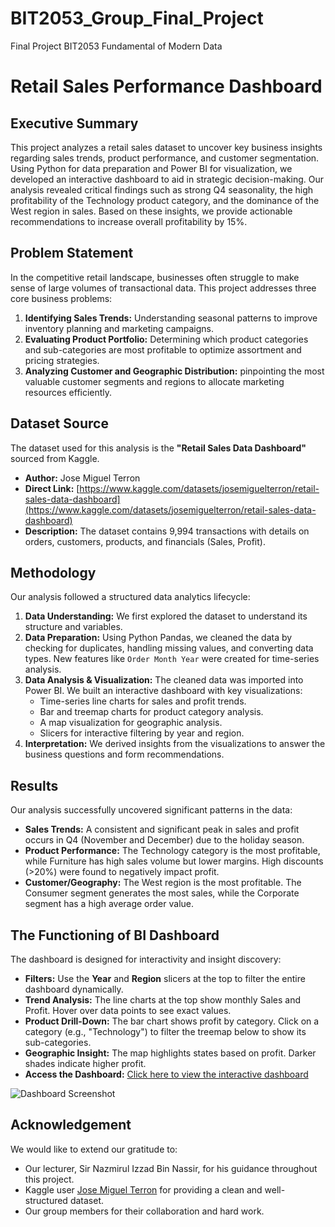 # BIT2053_Group_Final_Project
Final Project BIT2053 Fundamental of Modern Data 
# Retail Sales Performance Dashboard

## Executive Summary
This project analyzes a retail sales dataset to uncover key business insights regarding sales trends, product performance, and customer segmentation. Using Python for data preparation and Power BI for visualization, we developed an interactive dashboard to aid in strategic decision-making. Our analysis revealed critical findings such as strong Q4 seasonality, the high profitability of the Technology product category, and the dominance of the West region in sales. Based on these insights, we provide actionable recommendations to increase overall profitability by 15%.

## Problem Statement
In the competitive retail landscape, businesses often struggle to make sense of large volumes of transactional data. This project addresses three core business problems:
1.  **Identifying Sales Trends:** Understanding seasonal patterns to improve inventory planning and marketing campaigns.
2.  **Evaluating Product Portfolio:** Determining which product categories and sub-categories are most profitable to optimize assortment and pricing strategies.
3.  **Analyzing Customer and Geographic Distribution:** pinpointing the most valuable customer segments and regions to allocate marketing resources efficiently.

## Dataset Source
The dataset used for this analysis is the **"Retail Sales Data Dashboard"** sourced from Kaggle.

*   **Author:** Jose Miguel Terron
*   **Direct Link:** [https://www.kaggle.com/datasets/josemiguelterron/retail-sales-data-dashboard](https://www.kaggle.com/datasets/josemiguelterron/retail-sales-data-dashboard)
*   **Description:** The dataset contains 9,994 transactions with details on orders, customers, products, and financials (Sales, Profit).

## Methodology
Our analysis followed a structured data analytics lifecycle:
1.  **Data Understanding:** We first explored the dataset to understand its structure and variables.
2.  **Data Preparation:** Using Python Pandas, we cleaned the data by checking for duplicates, handling missing values, and converting data types. New features like `Order Month Year` were created for time-series analysis.
3.  **Data Analysis & Visualization:** The cleaned data was imported into Power BI. We built an interactive dashboard with key visualizations:
    *   Time-series line charts for sales and profit trends.
    *   Bar and treemap charts for product category analysis.
    *   A map visualization for geographic analysis.
    *   Slicers for interactive filtering by year and region.
4.  **Interpretation:** We derived insights from the visualizations to answer the business questions and form recommendations.

## Results
Our analysis successfully uncovered significant patterns in the data:
*   **Sales Trends:** A consistent and significant peak in sales and profit occurs in Q4 (November and December) due to the holiday season.
*   **Product Performance:** The Technology category is the most profitable, while Furniture has high sales volume but lower margins. High discounts (>20%) were found to negatively impact profit.
*   **Customer/Geography:** The West region is the most profitable. The Consumer segment generates the most sales, while the Corporate segment has a high average order value.

## The Functioning of BI Dashboard
The dashboard is designed for interactivity and insight discovery:
*   **Filters:** Use the **Year** and **Region** slicers at the top to filter the entire dashboard dynamically.
*   **Trend Analysis:** The line charts at the top show monthly Sales and Profit. Hover over data points to see exact values.
*   **Product Drill-Down:** The bar chart shows profit by category. Click on a category (e.g., "Technology") to filter the treemap below to show its sub-categories.
*   **Geographic Insight:** The map highlights states based on profit. Darker shades indicate higher profit.
*   **Access the Dashboard:** [Click here to view the interactive dashboard](https://lookerstudio.google.com/reporting/[your_dashboard_link](https://lookerstudio.google.com/s/iCFpXGjr68Y))



![Dashboard Screenshot](images/dashboard_screenshot.png) <!-- You need to upload a screenshot to a folder called 'images' in your repo and link it here -->

## Acknowledgement
We would like to extend our gratitude to:
*   Our lecturer, Sir Nazmirul Izzad Bin Nassir, for his guidance throughout this project.
*   Kaggle user [Jose Miguel Terron](https://www.kaggle.com/josemiguelterron) for providing a clean and well-structured dataset.
*   Our group members for their collaboration and hard work.
